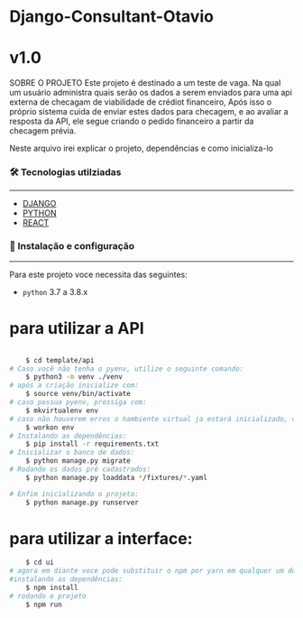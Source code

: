 # Django-Consultant-Otavio
# v1.0

SOBRE O PROJETO
Este projeto é destinado a um teste de vaga. Na qual um usuário administra quais serão os dados a serem enviados para uma api externa de checagam de viabilidade de crédiot financeiro, 
Após isso o próprio sistema cuida de enviar estes dados para checagem, e ao avaliar a resposta da API, ele segue criando o pedido financeiro a partir da checagem prévia.

Neste arquivo irei explicar o projeto, dependências e como inicializa-lo

### 🛠 Tecnologias utilziadas
------------

- [DJANGO](https://www.djangoproject.com/)
- [PYTHON](https://www.python.org/)
- [REACT](https://react.dev/)

### 🎲 Instalação e configuração
------------

Para este projeto voce necessita das seguintes:
* `python` 3.7 a 3.8.x


# para utilizar a API

```bash

    $ cd template/api
# Caso você não tenha o pyenv, utilize o seguinte comando:
    $ python3 -m venv ./venv
# após a criação inicialize com:
    $ source venv/bin/activate
# caso possua pyenv, prossiga com:
    $ mkvirtualenv env
# caso não houverem erros o hambiente virtual ja estará inicializado, caso não:
    $ workon env
# Instalando as dependências:
    $ pip install -r requirements.txt
# Inicializar o banco de dados:
    $ python manage.py migrate
# Rodando os dados pré cadastrados:
    $ python manage.py loaddata */fixtures/*.yaml

# Enfim inicializando o projeto:
    $ python manage.py runserver
```
# para utilizar a interface:

```bash
    $ cd ui
# agora em diante voce pode substituir o npm por yarn em qualquer um dos comandos abaixo:
#instalando as dependências:
    $ npm install
# rodando o projeto
    $ npm run

```

